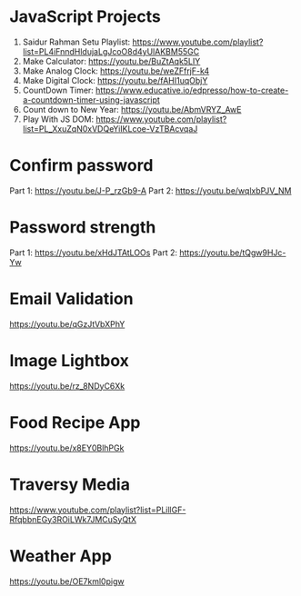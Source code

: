 # JavaScript Projects

1. Saidur Rahman Setu Playlist: https://www.youtube.com/playlist?list=PL4iFnndHldujaLgJcoO8d4yUlAKBM55GC
2. Make Calculator: https://youtu.be/BuZtAqk5LIY
3. Make Analog Clock: https://youtu.be/weZFfrjF-k4
4. Make Digital Clock: https://youtu.be/fAHI1uqObjY
5. CountDown Timer: https://www.educative.io/edpresso/how-to-create-a-countdown-timer-using-javascript
6. Count down to New Year: https://youtu.be/AbmVRYZ_AwE
7. Play With JS DOM: https://www.youtube.com/playlist?list=PL_XxuZqN0xVDQeYiIKLcoe-VzTBAcvqaJ

# Confirm password
Part 1: https://youtu.be/J-P_rzGb9-A
Part 2: https://youtu.be/wqlxbPJV_NM

# Password strength
Part 1: https://youtu.be/xHdJTAtLOOs
Part 2: https://youtu.be/tQgw9HJc-Yw

# Email Validation
https://youtu.be/qGzJtVbXPhY

# Image Lightbox
https://youtu.be/rz_8NDyC6Xk

# Food Recipe App
https://youtu.be/x8EY0BlhPGk

# Traversy Media
https://www.youtube.com/playlist?list=PLillGF-RfqbbnEGy3ROiLWk7JMCuSyQtX

# Weather App
https://youtu.be/OE7kml0pigw
